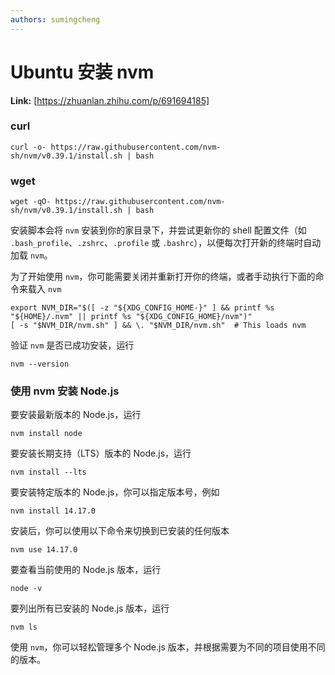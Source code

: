```yaml
---
authors: sumingcheng
---
```

# Ubuntu 安装 nvm



 **Link:** [https://zhuanlan.zhihu.com/p/691694185]

### curl  
```
curl -o- https://raw.githubusercontent.com/nvm-sh/nvm/v0.39.1/install.sh | bash
```
### wget  
```
wget -qO- https://raw.githubusercontent.com/nvm-sh/nvm/v0.39.1/install.sh | bash
```

安装脚本会将 `nvm` 安装到你的家目录下，并尝试更新你的 shell 配置文件（如 `.bash_profile`、`.zshrc`、`.profile` 或 `.bashrc`），以便每次打开新的终端时自动加载 `nvm`。

为了开始使用 `nvm`，你可能需要关闭并重新打开你的终端，或者手动执行下面的命令来载入 `nvm`

```
export NVM_DIR="$([ -z "${XDG_CONFIG_HOME-}" ] && printf %s "${HOME}/.nvm" || printf %s "${XDG_CONFIG_HOME}/nvm")"
[ -s "$NVM_DIR/nvm.sh" ] && \. "$NVM_DIR/nvm.sh"  # This loads nvm
```

验证 `nvm` 是否已成功安装，运行

```
nvm --version
```
### 使用 nvm 安装 Node.js  

要安装最新版本的 Node.js，运行

```
nvm install node
```

要安装长期支持（LTS）版本的 Node.js，运行

```
nvm install --lts
```

要安装特定版本的 Node.js，你可以指定版本号，例如

```
nvm install 14.17.0
```

安装后，你可以使用以下命令来切换到已安装的任何版本

```
nvm use 14.17.0
```

要查看当前使用的 Node.js 版本，运行

```
node -v
```

要列出所有已安装的 Node.js 版本，运行

```
nvm ls
```

使用 `nvm`，你可以轻松管理多个 Node.js 版本，并根据需要为不同的项目使用不同的版本。

